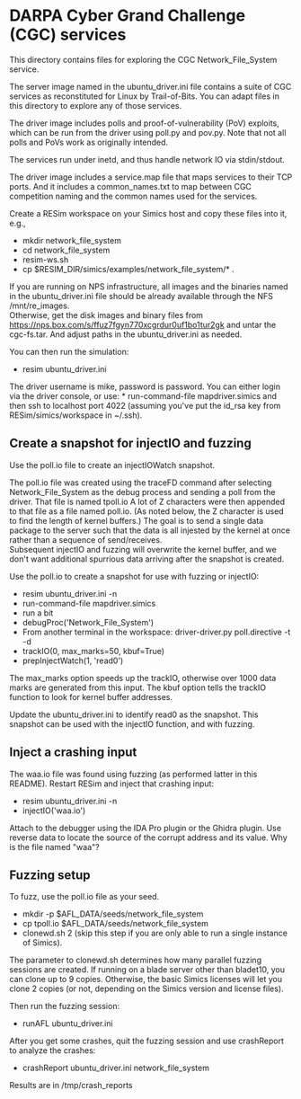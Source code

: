 # DARPA Cyber Grand Challenge (CGC) services

This directory contains files for exploring the CGC Network_File_System
service.  

The server image named in the ubuntu_driver.ini file contains
a suite of CGC services as reconstituted for Linux by Trail-of-Bits.  You can
adapt files in this directory to explore any of those services.

The driver image includes polls and proof-of-vulnerability (PoV) exploits, which can
be run from the driver using poll.py and pov.py.  Note that not all
polls and PoVs work as originally intended.  

The services run under inetd, and thus handle network IO via stdin/stdout.

The driver image includes a service.map file that maps services to their TCP ports.
And it includes a common_names.txt to map between CGC competition naming and 
the common names used for the services.

Create a RESim workspace on your Simics host and copy these files into it, e.g.,
   * mkdir network_file_system
   * cd network_file_system
   * resim-ws.sh
   * cp $RESIM_DIR/simics/examples/network_file_system/\* . 
   
If you are running on NPS infrastructure, all images and the binaries named in the
ubuntu_driver.ini file should be already available through the NFS /mnt/re_images.  
Otherwise, get the disk images and binary files from 
    https://nps.box.com/s/ffuz7fgyn770xcgrdur0uf1bo1tur2gk
and untar the cgc-fs.tar.
And adjust paths in the ubuntu_driver.ini as needed.

You can then run the simulation:
   * resim ubuntu_driver.ini

The driver username is mike, password is password.
You can either login via the driver console, or use:
     * run-command-file mapdriver.simics
and then ssh to localhost port 4022 (assuming you've put the id_rsa key 
from RESim/simics/workspace in ~/.ssh).

## Create a snapshot for injectIO and fuzzing
Use the poll.io file to create an injectIOWatch snapshot.

The poll.io file was created using the traceFD command after selecting 
Network_File_System as the debug process and sending a poll from the driver.
That file is named tpoll.io
A lot of Z characters were then appended to that file as a file named 
poll.io.  (As noted below, the Z character is used to find the length of kernel buffers.)
The goal is to send a single data package to the server such that the data
is all injested by the kernel at once rather than a sequence of send/receives.  
Subsequent injectIO and fuzzing will overwrite the kernel buffer, and we don't 
want additional spurrious data arriving after the snapshot is created.

Use the poll.io to create a snapshot for use with fuzzing or injectIO:

   * resim ubuntu_driver.ini -n
   * run-command-file mapdriver.simics
   * run a bit
   * debugProc('Network_File_System')
   * From another terminal in the workspace:
       driver-driver.py poll.directive -t -d
   * trackIO(0, max_marks=50, kbuf=True)
   * prepInjectWatch(1, 'read0')

The max_marks option speeds up the trackIO, otherwise over 1000 data marks are generated from this input.
The kbuf option tells the trackIO function to look for kernel buffer addresses.

Update the ubuntu_driver.ini to identify read0 as the snapshot.
This snapshot can be used with the injectIO function, and with fuzzing.

## Inject a crashing input
The waa.io file was found using fuzzing (as performed latter in this README).
Restart RESim and inject that crashing input:
   * resim ubuntu_driver.ini -n
   * injectIO('waa.io')
   
Attach to the debugger using the IDA Pro plugin or the Ghidra plugin.
Use reverse data to locate the source of the corrupt address and its value.
Why is the file named "waa"?

## Fuzzing setup
To fuzz, use the poll.io file as your seed.
   * mkdir -p $AFL_DATA/seeds/network_file_system
   * cp tpoll.io $AFL_DATA/seeds/network_file_system
   * clonewd.sh 2 (skip this step if you are only able to run a single instance of Simics).
   
The parameter to clonewd.sh determines how many parallel fuzzing sessions are created.
If running on a blade server other than bladet10, you can clone up to 9 copies.
Otherwise, the basic Simics licenses will let you clone 2 copies (or not, depending on the
Simics version and license files).

Then run the fuzzing session:
   * runAFL ubuntu_driver.ini

After you get some crashes, quit the fuzzing session and use crashReport to
analyze the crashes:
   * crashReport ubuntu_driver.ini network_file_system

Results are in /tmp/crash_reports
